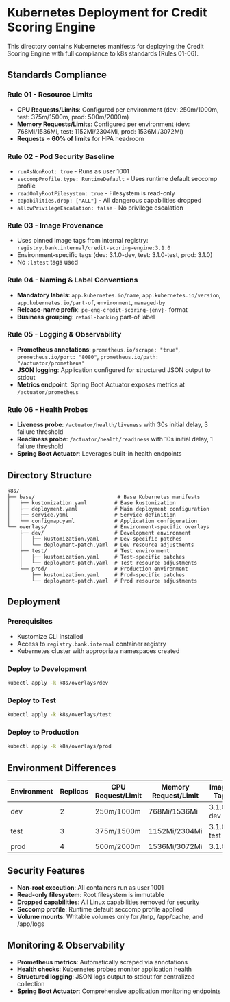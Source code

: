 # Kubernetes Deployment for Credit Scoring Engine

This directory contains Kubernetes manifests for deploying the Credit Scoring Engine with full compliance to k8s standards (Rules 01-06).

## Standards Compliance

### Rule 01 - Resource Limits
- **CPU Requests/Limits**: Configured per environment (dev: 250m/1000m, test: 375m/1500m, prod: 500m/2000m)
- **Memory Requests/Limits**: Configured per environment (dev: 768Mi/1536Mi, test: 1152Mi/2304Mi, prod: 1536Mi/3072Mi)
- **Requests ≈ 60% of limits** for HPA headroom

### Rule 02 - Pod Security Baseline
- `runAsNonRoot: true` - Runs as user 1001
- `seccompProfile.type: RuntimeDefault` - Uses runtime default seccomp profile
- `readOnlyRootFilesystem: true` - Filesystem is read-only
- `capabilities.drop: ["ALL"]` - All dangerous capabilities dropped
- `allowPrivilegeEscalation: false` - No privilege escalation

### Rule 03 - Image Provenance
- Uses pinned image tags from internal registry: `registry.bank.internal/credit-scoring-engine:3.1.0`
- Environment-specific tags (dev: 3.1.0-dev, test: 3.1.0-test, prod: 3.1.0)
- No `:latest` tags used

### Rule 04 - Naming & Label Conventions
- **Mandatory labels**: `app.kubernetes.io/name`, `app.kubernetes.io/version`, `app.kubernetes.io/part-of`, `environment`, `managed-by`
- **Release-name prefix**: `pe-eng-credit-scoring-{env}-` format
- **Business grouping**: `retail-banking` part-of label

### Rule 05 - Logging & Observability
- **Prometheus annotations**: `prometheus.io/scrape: "true"`, `prometheus.io/port: "8080"`, `prometheus.io/path: "/actuator/prometheus"`
- **JSON logging**: Application configured for structured JSON output to stdout
- **Metrics endpoint**: Spring Boot Actuator exposes metrics at `/actuator/prometheus`

### Rule 06 - Health Probes
- **Liveness probe**: `/actuator/health/liveness` with 30s initial delay, 3 failure threshold
- **Readiness probe**: `/actuator/health/readiness` with 10s initial delay, 1 failure threshold
- **Spring Boot Actuator**: Leverages built-in health endpoints

## Directory Structure

```
k8s/
├── base/                           # Base Kubernetes manifests
│   ├── kustomization.yaml         # Base kustomization
│   ├── deployment.yaml            # Main deployment configuration
│   ├── service.yaml               # Service definition
│   └── configmap.yaml             # Application configuration
└── overlays/                      # Environment-specific overlays
    ├── dev/                       # Development environment
    │   ├── kustomization.yaml     # Dev-specific patches
    │   └── deployment-patch.yaml  # Dev resource adjustments
    ├── test/                      # Test environment
    │   ├── kustomization.yaml     # Test-specific patches
    │   └── deployment-patch.yaml  # Test resource adjustments
    └── prod/                      # Production environment
        ├── kustomization.yaml     # Prod-specific patches
        └── deployment-patch.yaml  # Prod resource adjustments
```

## Deployment

### Prerequisites
- Kustomize CLI installed
- Access to `registry.bank.internal` container registry
- Kubernetes cluster with appropriate namespaces created

### Deploy to Development
```bash
kubectl apply -k k8s/overlays/dev
```

### Deploy to Test
```bash
kubectl apply -k k8s/overlays/test
```

### Deploy to Production
```bash
kubectl apply -k k8s/overlays/prod
```

## Environment Differences

| Environment | Replicas | CPU Request/Limit | Memory Request/Limit | Image Tag | Profile |
|-------------|----------|-------------------|---------------------|-----------|---------|
| dev         | 2        | 250m/1000m       | 768Mi/1536Mi        | 3.1.0-dev | dev,scoring |
| test        | 3        | 375m/1500m       | 1152Mi/2304Mi       | 3.1.0-test | test,scoring |
| prod        | 4        | 500m/2000m       | 1536Mi/3072Mi       | 3.1.0     | production,scoring |

## Security Features

- **Non-root execution**: All containers run as user 1001
- **Read-only filesystem**: Root filesystem is immutable
- **Dropped capabilities**: All Linux capabilities removed for security
- **Seccomp profile**: Runtime default seccomp profile applied
- **Volume mounts**: Writable volumes only for /tmp, /app/cache, and /app/logs

## Monitoring & Observability

- **Prometheus metrics**: Automatically scraped via annotations
- **Health checks**: Kubernetes probes monitor application health
- **Structured logging**: JSON logs output to stdout for centralized collection
- **Spring Boot Actuator**: Comprehensive application monitoring endpoints
